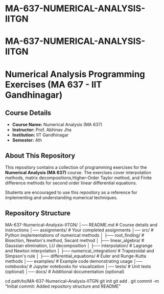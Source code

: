 # MA-637-NUMERICAL-ANALYSIS-IITGN
# MA-637-NUMERICAL-ANALYSIS-IITGN
# **Numerical Analysis Programming Exercises (MA 637 - IIT Gandhinagar)**  

## **Course Details**  
- **Course Name:** Numerical Analysis (MA 637)  
- **Instructor:** Prof. Abhinav Jha  
- **Institution:** IIT Gandhinagar  
- **Semester:** 4th 

## **About This Repository**  
This repository contains a collection of programming exercises for the **Numerical Analysis (MA 637)** course. The exercises cover interpolation methods, matrix decompositions,Higher-Order Taylor method, and Finite difference methods for second order linear differential equations.  

Students are encouraged to use this repository as a reference for implementing and understanding numerical techniques.  

## **Repository Structure** 
MA-637-Numerical-Analysis-IITGN/ │── README.md # Course details and instructions │── assignments/ # Your completed assignments │── src/ # Python implementations of numerical methods │ ├── root_finding/ # Bisection, Newton's method, Secant method │ ├── linear_algebra/ # Gaussian elimination, LU decomposition │ ├── interpolation/ # Lagrange and Newton interpolation │ ├── numerical_integration/ # Trapezoidal and Simpson's rule │ ├── differential_equations/ # Euler and Runge-Kutta methods │── examples/ # Example code demonstrating usage │── notebooks/ # Jupyter notebooks for visualization │── tests/ # Unit tests (optional) │── docs/ # Additional documentation (optional)

cd path/to/MA-637-Numerical-Analysis-IITGN
git init
git add .
git commit -m "Initial commit: Added repository structure and README"

